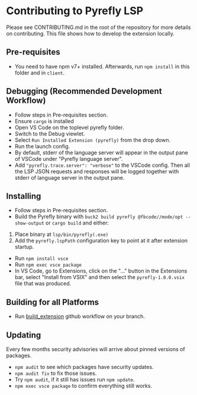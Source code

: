 # Contributing to Pyrefly LSP

Please see CONTRIBUTING.md in the root of the repository for more details on
contributing. This file shows how to develop the extension locally.

## Pre-requisites

- You need to have npm v7+ installed. Afterwards, run `npm install` in this
  folder and in `client`.

## Debugging (Recommended Development Workflow)

- Follow steps in Pre-requisites section.
- Ensure `cargo` is installed
- Open VS Code on the toplevel pyrefly folder.
- Switch to the Debug viewlet.
- Select `Run Installed Extension (pyrefly)` from the drop down.
- Run the launch config.
- By default, stderr of the language server will appear in the output pane of
  VSCode under "Pyrefly language server".
- Add `"pyrefly.trace.server": "verbose"` to the VSCode config. Then all the LSP
  JSON requests and responses will be logged together with stderr of language
  server in the output pane.

## Installing

- Follow steps in Pre-requisites section.
- Build the Pyrefly binary with
  `buck2 build pyrefly @fbcode//mode/opt --show-output` or `cargo build` and
  either:

1. Place binary at `lsp/bin/pyrefly(.exe)`
2. Add the `pyrefly.lspPath` configuration key to point at it after extension
   startup.

- Run `npm install vsce`
- Run `npm exec vsce package`
- In VS Code, go to Extensions, click on the "..." button in the Extensions bar,
  select "Install from VSIX" and then select the `pyrefly-1.0.0.vsix` file that
  was produced.

## Building for all Platforms

- Run
  [build_extension](https://github.com/facebook/pyrefly/actions/workflows/build_extension.yml)
  github workflow on your branch.

## Updating

Every few months security advisories will arrive about pinned versions of
packages.

- `npm audit` to see which packages have security updates.
- `npm audit fix` to fix those issues.
- Try `npm audit`, if it still has issues run `npm update`.
- `npm exec vsce package` to confirm everything still works.
